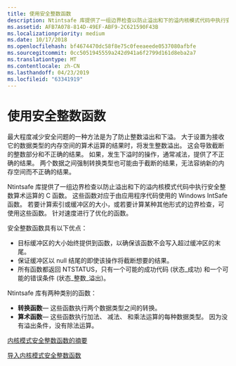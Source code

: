 ```yaml
---
title: 使用安全整数函数
description: Ntintsafe 库提供了一组边界检查以防止溢出和下的溢内核模式代码中执行安全整数算术运算的 C 函数。
ms.assetid: AFB7A078-814D-49EF-ABF9-2C621590F43B
ms.localizationpriority: medium
ms.date: 10/17/2018
ms.openlocfilehash: bf4674470dc58f8e75c0feeaeede0537080afbfe
ms.sourcegitcommit: 0cc5051945559a242d941a6f2799d161d8eba2a7
ms.translationtype: MT
ms.contentlocale: zh-CN
ms.lasthandoff: 04/23/2019
ms.locfileid: "63341919"
---
```

# <a name="using-safe-integer-functions"></a>使用安全整数函数


最大程度减少安全问题的一种方法是为了防止整数溢出和下溢。 大于设置为接收它的数据类型的内存空间的算术运算的结果时，将发生整数溢出。 这会导致截断的整数部分和不正确的结果。 如果，发生下溢时的操作，通常减法，提供了不正确的结果。 两个数据之间强制转换类型也可能由于截断的结果，无法容纳新的内存空间而不正确的结果。

Ntintsafe 库提供了一组边界检查以防止溢出和下的溢内核模式代码中执行安全整数算术运算的 C 函数。 这些函数对应于由应用程序代码使用的 Windows IntSafe 函数。 若要计算索引或缓冲区的大小，或若要计算某种其他形式的边界检查，可使用这些函数。 针对速度进行了优化的函数。

安全整数函数具有以下优点：

-   目标缓冲区的大小始终提供到函数，以确保该函数不会写入超过缓冲区的末尾。
-   保证缓冲区以 null 结尾的即使该操作将截断想要的结果。
-   所有函数都返回 NTSTATUS，只有一个可能的成功代码 (状态\_成功) 和一个可能的错误条件 (状态\_整数\_溢出)。

Ntintsafe 库有两种类别的函数：

-   **转换函数**— 这些函数执行两个数据类型之间的转换。
-   **算术函数**— 这些函数执行加法、 减法、 和乘法运算的每种数据类型。 因为没有溢出条件，没有除法运算。

[内核模式安全整数函数的摘要](summary-of-safe-integer-functions.md)

[导入内核模式安全整数函数](importing-safe-integer-functions.md)

 

 




